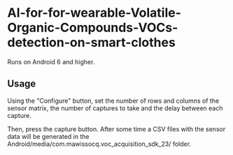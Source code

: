 # AI-for-for-wearable-Volatile-Organic-Compounds-VOCs-detection-on-smart-clothes

Runs on Android 6 and higher.

## Usage

Using the "Configure" button, set the number of rows and columns of the sensor matrix, the number of captures to take and the delay between each capture.

Then, press the capture button. After some time a CSV files with the sensor data will be generated in the Android/media/com.mawissocq.voc_acquisition_sdk_23/ folder.
